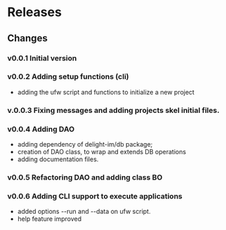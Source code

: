 # Releases


## Changes 

### v0.0.1 Initial version

### v0.0.2 Adding setup functions (cli)
- adding the ufw script and functions to initialize a new project

### v.0.0.3 Fixing messages and adding projects skel initial files.


### v0.0.4 Adding DAO    
- adding dependency of delight-im/db package;
- creation of DAO class, to wrap and extends DB operations
- adding documentation files.

### v0.0.5 Refactoring DAO and adding class BO

### v0.0.6 Adding CLI support to execute applications
- added options --run and --data on ufw script.
- help feature improved